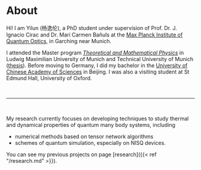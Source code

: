 &nbsp;
<div style="max-width: 800px"> 

# About

Hi! I am Yilun (杨逸伦), a PhD student under supervision of Prof. Dr. J. Ignacio Cirac and Dr. Mari Carmen Bañuls at the [Max Planck Institute of Quantum Optics](https://www.mpq.mpg.de/theory), in Garching near Munich.   

I attended the Master program [*Theoretical and Mathematical Physics*](https://www.theorie.physik.uni-muenchen.de/TMP/) in Ludwig Maximilian University of Munich and Technical University of Munich ([thesis](/files/master_thesis.pdf)). Before moving to Germany, I did my bachelor in the [University of Chinese Academy of Sciences](https://www.ucas.ac.cn/) in Beijing. I was also a visiting student at St Edmund Hall, University of Oxford.


<br>

---

<br>


My research currently focuses on developing techniques to study thermal and dynamical properties of quantum many body systems, including 

- numerical methods based on tensor network algorithms 
- schemes of quantum simulation, especially on NISQ devices. 

You can see my previous projects on page [research]({{< ref "/research.md" >}}).

</div>
